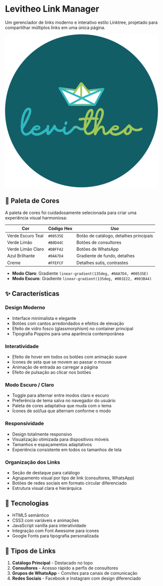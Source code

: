 # Levitheo Link Manager

Um gerenciador de links moderno e interativo estilo Linktree, projetado para compartilhar múltiplos links em uma única página.

<img src="/imagens/logomarca.png">

## 🎨 Paleta de Cores

A paleta de cores foi cuidadosamente selecionada para criar uma experiência visual harmoniosa:

| Cor               | Código Hex | Uso                                    |
| ----------------- | ---------- | -------------------------------------- |
| Verde Escuro Teal | `#00535E`  | Botão de catálogo, detalhes principais |
| Verde Limão       | `#B0D44C`  | Botões de consultores                  |
| Verde Limão Claro | `#DBFFA2`  | Botões de WhatsApp                     |
| Azul Brilhante    | `#0AA7D4`  | Gradiente de fundo, detalhes           |
| Creme             | `#FFEFCF`  | Detalhes sutis, contrastes             |

-   **Modo Claro**: Gradiente `linear-gradient(135deg, #0AA7D4, #00535E)`
-   **Modo Escuro**: Gradiente `linear-gradient(135deg, #001E22, #003B44)`

## ✨ Características

### Design Moderno

-   Interface minimalista e elegante
-   Botões com cantos arredondados e efeitos de elevação
-   Efeito de vidro fosco (glassmorphism) no container principal
-   Tipografia Poppins para uma aparência contemporânea

### Interatividade

-   Efeito de hover em todos os botões com animação suave
-   Ícones de seta que se movem ao passar o mouse
-   Animação de entrada ao carregar a página
-   Efeito de pulsação ao clicar nos botões

### Modo Escuro / Claro

-   Toggle para alternar entre modos claro e escuro
-   Preferência de tema salva no navegador do usuário
-   Paleta de cores adaptativa que muda com o tema
-   Ícones de sol/lua que alternam conforme o modo

### Responsividade

-   Design totalmente responsivo
-   Visualização otimizada para dispositivos móveis
-   Tamanhos e espaçamentos adaptativos
-   Experiência consistente em todos os tamanhos de tela

### Organização dos Links

-   Seção de destaque para catálogo
-   Agrupamento visual por tipo de link (consultores, WhatsApp)
-   Botões de redes sociais em formato circular diferenciado
-   Estrutura visual clara e hierárquica

## 🔧 Tecnologias

-   HTML5 semântico
-   CSS3 com variáveis e animações
-   JavaScript vanilla para interatividade
-   Integração com Font Awesome para ícones
-   Google Fonts para tipografia personalizada

## 📱 Tipos de Links

1. **Catálogo Principal** - Destacado no topo
2. **Consultores** - Acesso rápido a perfis de consultores
3. **Grupos de WhatsApp** - Convites para canais de comunicação
4. **Redes Sociais** - Facebook e Instagram com design diferenciado
